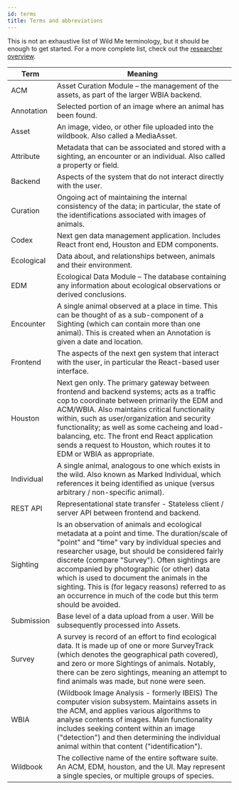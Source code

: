 ```yaml
---
id: terms
title: Terms and abbreviations
---
```


This is not an exhaustive list of Wild Me terminology, but it should be enough to get started. For a more complete list, check out the [researcher overview](/docs/researchers/overview).

| Term       | Meaning                                                                                                                                                                                                                                                                                                                                                                                                                                                               |
|------------|-----------------------------------------------------------------------------------------------------------------------------------------------------------------------------------------------------------------------------------------------------------------------------------------------------------------------------------------------------------------------------------------------------------------------------------------------------------------------|
| ACM        | Asset Curation Module – the management of the assets, as part of the larger WBIA backend.                                                                                                                                                                                                                                                                                                                                                                             |
| Annotation | Selected portion of an image where an animal has been found.                                                                                                                                                                                                                                                                                                                                                                                                          |
| Asset      | An image, video, or other file uploaded into the wildbook. Also called a MediaAsset.                                                                                                                                                                                                                                                                                                                                                                                  |
| Attribute  | Metadata that can be associated and stored with a sighting, an encounter or an individual. Also called a property or field.                                                                                                                                                                                                                                                                                                                                           |
| Backend    | Aspects of the system that do not interact directly with the user.                                                                                                                                                                                                                                                                                                                                                                                                    |
| Curation   | Ongoing act of maintaining the internal consistency of the data; in particular, the state of the identifications associated with images of animals.                                                                                                                                                                                                                                                                                                                   |
| Codex | Next gen data management application. Includes React front end, Houston and EDM components. |                                                                                                        
| Ecological | Data about, and relationships between, animals and their environment.                                                                                                                                                                                                                                                                                                        |
| EDM        | Ecological Data Module – The database containing any information about ecological observations or derived conclusions.                                                                                                                                                                                                                                                                                                                                                |
| Encounter  | A single animal observed at a place in time. This can be thought of as a sub-component of a Sighting (which can contain more than one animal). This is created when an Annotation is given a date and location.                                                                                                                                                                                                                                                       |
| Frontend   | The aspects of the next gen system that interact with the user, in particular the React-based user interface.                                                                                                                                                                                                                                                                                                                                                         |
| Houston    | Next gen only. The primary gateway between frontend and backend systems; acts as a traffic cop to coordinate between primarily the EDM and ACM/WBIA. Also maintains critical functionality within, such as user/organization and security functionality; as well as some cacheing and load-balancing, etc. The front end React application sends a request to Houston, which routes it to EDM or WBIA as appropriate.                                                                                                                   
| Individual | A single animal, analogous to one which exists in the wild. Also known as Marked Individual, which references it being identified as unique (versus arbitrary / non-specific animal).                                                                                                                                                                                                                                                                                 |
| REST API   | Representational state transfer - Stateless client / server API between frontend and backend.                                                                                                                                                                                                                                                                                                                                                                         |
| Sighting   | Is an observation of animals and ecological metadata at a point and time. The duration/scale of "point" and "time" vary by individual species and researcher usage, but should be considered fairly discrete (compare "Survey"). Often sightings are accompanied by photographic (or other) data which is used to document the animals in the sighting. This is (for legacy reasons) referred to as an occurrence in much of the code but this term should be avoided. |
| Submission | Base level of a data upload from a user. Will be subsequently processed into Assets.                                                                                                                                                                                                                                                                                                                                                                                  |
| Survey     | A survey is record of an effort to find ecological data. It is made up of one or more SurveyTrack (which denotes the geographical path covered), and zero or more Sightings of animals. Notably, there can be zero sightings, meaning an attempt to find animals was made, but none were seen.                                                                                                                                                                        |
| WBIA       | (Wildbook Image Analysis - formerly IBEIS) The computer vision subsystem. Maintains assets in the ACM, and applies various algorithms to analyse contents of images. Main functionality includes seeking content within an image ("detection") and then determining the individual animal within that content ("identification").                                                                                                                                     |
| Wildbook   | The collective name of the entire software suite. An ACM, EDM, houston, and the UI. May represent a single species, or multiple groups of species.                                                                                                                                                                                                                                                                                                                    |